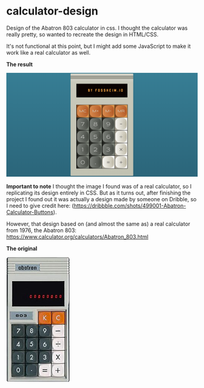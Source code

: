 # calculator-design

Design of the Abatron 803 calculator in css. I thought the calculator was really pretty, so wanted to recreate the design in HTML/CSS.

It's not functional at this point, but I might add some JavaScript to make it work like a real calculator as well.

**The result**

![final result](assets/result.png)

**Important to note**
I thought the image I found was of a real calculator, so I replicating its design entirely in CSS. But as it turns out, after finishing the project I found out it was actually a design made by someone on Dribble, so I need to give credit here: (https://dribbble.com/shots/499001-Abatron-Calculator-Buttons).

However, that design based on (and almost the same as) a real calculator from 1976, the Abatron 803: https://www.calculator.org/calculators/Abatron_803.html

**The original**

![original Abatron 803 calculator](assets/original.jpg)

